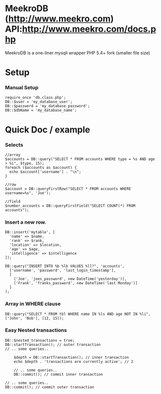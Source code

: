 MeekroDB (http://www.meekro.com) API:http://www.meekro.com/docs.php
========
MeekroDB is a one-liner mysqli wrapper
PHP 5.4+ fork (smaller file size)


Setup
========
### Manual Setup

    require_once 'db.class.php';
    DB::$user = 'my_database_user';
    DB::$password = 'my_database_password';
    DB::$dbName = 'my_database_name';

Quick Doc / example
========
### Selects
    //array
    $accounts = DB::query("SELECT * FROM accounts WHERE type = %s AND age > %i", $type, 15);
    foreach ($accounts as $account) {
      echo $account['username'] . "\n";
    }
	
	//row
	$account = DB::queryFirstRow("SELECT * FROM accounts WHERE username=%s", 'Joe');
	
	//field
	$number_accounts = DB::queryFirstField("SELECT COUNT(*) FROM accounts");
	
### Insert a new row.

    DB::insert('mytable', [
      'name' => $name,
      'rank' => $rank,
      'location' => $location,
      'age' => $age,
      'intelligence' => $intelligence
    ]);
    
    DB::query("INSERT INTO %b %lb VALUES %ll?", 'accounts',
      ['username', 'password', 'last_login_timestamp'],
      [
        ['Joe', 'joes_password', new DateTime('yesterday')],
        ['Frank', 'franks_password', new DateTime('last Monday')]
      ]
    );
	
### Array in WHERE clause
	DB::query("SELECT * FROM tbl WHERE name IN %ls AND age NOT IN %li", ['John', 'Bob'], [12, 15]);

### Easy Nested transactions

	DB::$nested_transactions = true;
    DB::startTransaction(); // outer transaction
	// .. some queries..
	
		$depth = DB::startTransaction(); // inner transaction
		echo $depth . 'transactions are currently active'; // 2
		 
		// .. some queries..
		DB::commit(); // commit inner transaction
		
    // .. some queries..
    DB::commit(); // commit outer transaction

